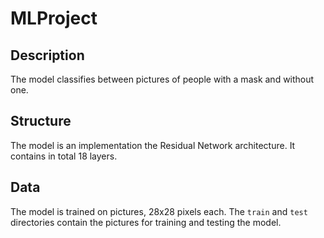 # MLProject

## Description
The model classifies between pictures of people with a mask and without one.

## Structure
The model is an implementation the Residual Network architecture. It contains in total 18 layers.

## Data
The model is trained on pictures, 28x28 pixels each. The `train` and `test` directories contain the pictures for training and testing the model. 
